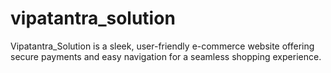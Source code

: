 # vipatantra_solution
Vipatantra_Solution is a sleek, user-friendly e-commerce website offering secure payments and easy navigation for a seamless shopping experience.
